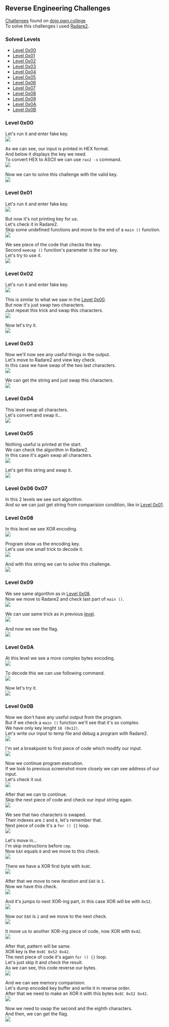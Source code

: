 ## Reverse Engineering Challenges
[Challenges](https://dojo.pwn.college/challenges/reversing) found on [dojo.pwn.college](https://dojo.pwn.college/).  
To solve this challenges i used [Radare2](https://github.com/radareorg/radare2).

### Solved Levels
- [Level 0x00](#level-0x00)
- [Level 0x01](#level-0x01)
- [Level 0x02](#level-0x02)
- [Level 0x03](#level-0x03)
- [Level 0x04](#level-0x04)
- [Level 0x05](#level-0x05)
- [Level 0x06](#level-0x06-0x07)
- [Level 0x07](#level-0x06-0x07)
- [Level 0x08](#level-0x08)
- [Level 0x09](#level-0x09)
- [Level 0x0A](#level-0x0A)
- [Level 0x0B](#level-0x0B)

### Level 0x00
Let's run it and enter fake key.  
![](screenshots/lvl0/test.png)  
  
As we can see, our input is printed in HEX format.  
And below it displays the key we need.  
To convert HEX to ASCII we can use `rax2 -s` command.  
![](screenshots/lvl0/unhex.png)  
  
Now we can to solve this challenge with the valid key.  
![](screenshots/lvl0/flag.png)  

### Level 0x01
Let's run it and enter fake key.  
![](screenshots/lvl1/test.png)  
  
But now it's not printing key for us.  
Let's check it in Radare2.  
Skip some undefined functions and move to the end of a `main ()` function.  
![](screenshots/lvl1/keycheck.png)  
  
We see piece of the code that checks the key.  
Second `memcmp ()` function's parameter is the our key.  
Let's try to use it.  
![](screenshots/lvl1/flag.png)

### Level 0x02
Let's run it and enter fake key.  
![](screenshots/lvl2/test.png)  
  
This is similar to what we saw in the [Level 0x00](#level-0x00).  
But now it's just swap two characters.  
Just repeat this trick and swap this characters.  
![](screenshots/lvl2/unhex.png)  
  
Now let's try it.  
![](screenshots/lvl2/flag.png)

### Level 0x03
Now we'll now see any useful things in the output.  
Let's move to Radare2 and view key check.  
In this case we have swap of the two last characters.  
![](screenshots/lvl3/swap.png)  
  
We can get the string and just swap this characters.  
![](screenshots/lvl3/flag.png)

### Level 0x04
This level swap all characters.  
Let's convert and swap it...  
![](screenshots/lvl4/flag.png)

### Level 0x05
Nothing useful is printed at the start.  
We can check the algorithm in Radare2.   
In this case it's again swap all characters.  
![](screenshots/lvl5/swap.png)  
  
Let's get this string and swap it.  
![](screenshots/lvl5/flag.png)

### Level 0x06 0x07
In this 2 levels we see sort algorithm.  
And so we can just get string from comparision condition, like in [Level 0x01](#level-0x01).

### Level 0x08
In this level we see XOR encoding.  
![](screenshots/lvl8/test.png)  
  
Program show us the encoding key.  
Let's use one small trick to decode it.  
![](screenshots/lvl8/unxor.png)  
  
And with this string we can to solve this challenge.  
![](screenshots/lvl8/flag.png)

### Level 0x09
We see same algorithm as in [Level 0x08](#level-0x08).  
Now we move to Radare2 and check last part of `main ()`.  
![](screenshots/lvl9/check.png)  
  
We can use same trick as in previous [level](#level0x08).  
![](screenshots/lvl9/unxor.png)  
  
And now we see the flag.  
![](screenshots/lvl9/flag.png)

### Level 0x0A
At this level we see a more complex bytes encoding.  
![](screenshots/lvl10/test.png)  
  
To decode this we can use following command.  
![](screenshots/lvl10/decode.png)  
  
Now let's try it.  
![](screenshots/lvl10/flag.png)

### Level 0x0B
Now we don't have any useful output from the program.  
But if we check a `main ()` function we'll see that it's so complex.  
We have only key lenght `18 (0x12)`.  
Let's write our input to temp file and debug a program with Radare2.  
![](screenshots/lvl11/start.png)  
  
I'm set a breakpoint to first piece of code which modify our input.  
![](screenshots/lvl11/breakpoint.png)  
  
Now we continue program execution.  
If we look to previous screenshot more closely we can see address of our input.  
Let's check it out.  
![](screenshots/lvl11/inputdump.png)  
  
After that we can to continue.  
Skip the next piece of code and check our input string again.  
![](screenshots/lvl11/swap.png)  
  
We see that two characters is swaped.  
Their indexes are `2` and `8`, let's remember that.  
Next piece of code it's a `for () {}` loop.  
![](screenshots/lvl11/xorloop.png)  
  
Let's move in...  
I'm skip instructions before `cmp`.  
Now `EAX` equals `0` and we move to this check.  
![](screenshots/lvl11/eax0.png)  
  
There we have a XOR first byte with `0x8C`.  
![](screenshots/lvl11/xor0.png)  
  
After that we move to new iteration and `EAX` is `1`.  
Now we have this check.  
![](screenshots/lvl11/eax1.png)  
  
And it's jumps to next XOR-ing part, in this case XOR will be with `0x52`.  
![](screenshots/lvl11/xor1.png)  
  
Now our `EAX` is `2` and we move to the next check.  
![](screenshots/lvl11/eax2.png)  
  
It move us to another XOR-ing piece of code, now XOR with `0x42`.  
![](screenshots/lvl11/xor2.png)  
  
After that, pattern will be same.  
XOR key is the `0x8C 0x52 0x42`.  
The next piece of code it's again `for () {}` loop.  
Let's just skip it and check the result.  
As we can see, this code reverse our bytes.  
![](screenshots/lvl11/reverseloop.png)  
  
And we can see memory comparision.  
Let's dump encoded key buffer and write it in reverse order.  
After that we need to make an XOR it with this bytes `0x8C 0x52 0x42`.  
![](screenshots/lvl11/decode.png)  
  
Now we need to swap the second and the eighth characters.  
And then, we can get the flag.  
![](screenshots/lvl11/flag.png)  

